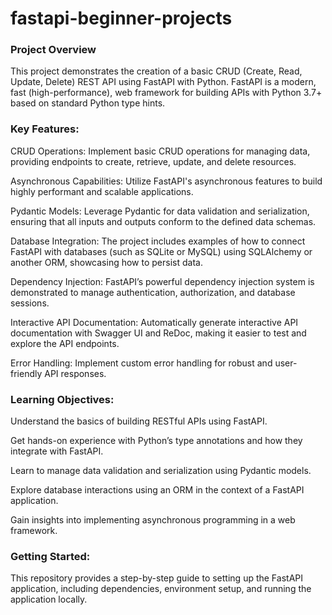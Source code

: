 ﻿# fastapi-beginner-projects

### Project Overview

 This project demonstrates the creation of a basic CRUD (Create, Read, Update, Delete) REST API using FastAPI with Python. FastAPI is a modern, fast (high-performance), web framework for building APIs with Python 3.7+ based on standard Python type hints.

### Key Features:

CRUD Operations: Implement basic CRUD operations for managing data, providing endpoints to create, retrieve, update, and delete resources.

Asynchronous Capabilities: Utilize FastAPI's asynchronous features to build highly performant and scalable applications.

Pydantic Models: Leverage Pydantic for data validation and serialization, ensuring that all inputs and outputs conform to the defined data schemas.

Database Integration: The project includes examples of how to connect FastAPI with databases (such as SQLite or MySQL) using SQLAlchemy or another ORM, showcasing how to persist data.

Dependency Injection: FastAPI’s powerful dependency injection system is demonstrated to manage authentication, authorization, and database sessions.

Interactive API Documentation: Automatically generate interactive API documentation with Swagger UI and ReDoc, making it easier to test and explore the API endpoints.

Error Handling: Implement custom error handling for robust and user-friendly API responses.

### Learning Objectives:

Understand the basics of building RESTful APIs using FastAPI.

Get hands-on experience with Python’s type annotations and how they integrate with FastAPI.

Learn to manage data validation and serialization using Pydantic models.

Explore database interactions using an ORM in the context of a FastAPI application.

Gain insights into implementing asynchronous programming in a web framework.

### Getting Started:

This repository provides a step-by-step guide to setting up the FastAPI application, including dependencies, environment setup, and running the application locally.
